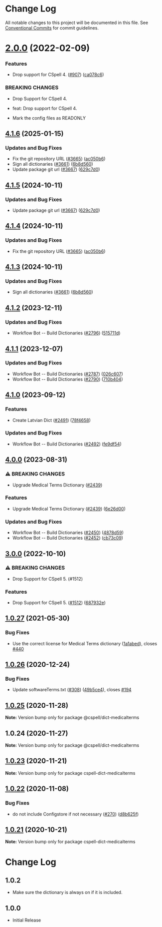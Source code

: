 # Change Log

All notable changes to this project will be documented in this file.
See [Conventional Commits](https://conventionalcommits.org) for commit guidelines.

# [2.0.0](https://github.com/streetsidesoftware/cspell-dicts/compare/@cspell/dict-medicalterms@1.0.27...@cspell/dict-medicalterms@2.0.0) (2022-02-09)


### Features

* Drop support for CSpell 4. ([#907](https://github.com/streetsidesoftware/cspell-dicts/issues/907)) ([ca078c6](https://github.com/streetsidesoftware/cspell-dicts/commit/ca078c6a2e188cc3cf6276db1ba7e007f0f06f27))


### BREAKING CHANGES

* Drop Support for CSpell 4.

* feat: Drop support for CSpell 4.
* Mark the config files as READONLY





## [4.1.6](https://github.com/holtskinner/cspell-dicts/compare/@cspell/dict-medicalterms-v4.1.5...@cspell/dict-medicalterms@4.1.6) (2025-01-15)


### Updates and Bug Fixes

* Fix the git repository URL ([#3665](https://github.com/holtskinner/cspell-dicts/issues/3665)) ([ac050b6](https://github.com/holtskinner/cspell-dicts/commit/ac050b697d57820109995e92fac5ccc32ced1723))
* Sign all dictionaries ([#3661](https://github.com/holtskinner/cspell-dicts/issues/3661)) ([6b8d560](https://github.com/holtskinner/cspell-dicts/commit/6b8d560cf51a593458ce42bca415859f872cfc97))
* Update package git url ([#3667](https://github.com/holtskinner/cspell-dicts/issues/3667)) ([629c7d0](https://github.com/holtskinner/cspell-dicts/commit/629c7d0a5e1bacad1d3874b1f8372edc3494ef97))

## [4.1.5](https://github.com/streetsidesoftware/cspell-dicts/compare/@cspell/dict-medicalterms@4.1.4...@cspell/dict-medicalterms@4.1.5) (2024-10-11)


### Updates and Bug Fixes

* Update package git url ([#3667](https://github.com/streetsidesoftware/cspell-dicts/issues/3667)) ([629c7d0](https://github.com/streetsidesoftware/cspell-dicts/commit/629c7d0a5e1bacad1d3874b1f8372edc3494ef97))

## [4.1.4](https://github.com/streetsidesoftware/cspell-dicts/compare/@cspell/dict-medicalterms@4.1.3...@cspell/dict-medicalterms@4.1.4) (2024-10-11)


### Updates and Bug Fixes

* Fix the git repository URL ([#3665](https://github.com/streetsidesoftware/cspell-dicts/issues/3665)) ([ac050b6](https://github.com/streetsidesoftware/cspell-dicts/commit/ac050b697d57820109995e92fac5ccc32ced1723))

## [4.1.3](https://github.com/streetsidesoftware/cspell-dicts/compare/@cspell/dict-medicalterms@4.1.2...@cspell/dict-medicalterms@4.1.3) (2024-10-11)


### Updates and Bug Fixes

* Sign all dictionaries ([#3661](https://github.com/streetsidesoftware/cspell-dicts/issues/3661)) ([6b8d560](https://github.com/streetsidesoftware/cspell-dicts/commit/6b8d560cf51a593458ce42bca415859f872cfc97))

## [4.1.2](https://github.com/streetsidesoftware/cspell-dicts/compare/@cspell/dict-medicalterms@4.1.1...@cspell/dict-medicalterms@4.1.2) (2023-12-11)


### Updates and Bug Fixes

* Workflow Bot -- Build Dictionaries ([#2796](https://github.com/streetsidesoftware/cspell-dicts/issues/2796)) ([515711d](https://github.com/streetsidesoftware/cspell-dicts/commit/515711d7dc8e9ae39f1e4e7aebe84af5cc19b4de))

## [4.1.1](https://github.com/streetsidesoftware/cspell-dicts/compare/@cspell/dict-medicalterms@4.1.0...@cspell/dict-medicalterms@4.1.1) (2023-12-07)


### Updates and Bug Fixes

* Workflow Bot -- Build Dictionaries ([#2787](https://github.com/streetsidesoftware/cspell-dicts/issues/2787)) ([026c607](https://github.com/streetsidesoftware/cspell-dicts/commit/026c60799049b2a886ac18e13e1e67cffbffbbd8))
* Workflow Bot -- Build Dictionaries ([#2790](https://github.com/streetsidesoftware/cspell-dicts/issues/2790)) ([710b404](https://github.com/streetsidesoftware/cspell-dicts/commit/710b40422ba2f31e24cb16924c898937ebe6b053))

## [4.1.0](https://github.com/streetsidesoftware/cspell-dicts/compare/@cspell/dict-medicalterms@4.0.0...@cspell/dict-medicalterms@4.1.0) (2023-09-12)


### Features

* Create Latvian Dict ([#2491](https://github.com/streetsidesoftware/cspell-dicts/issues/2491)) ([78f4658](https://github.com/streetsidesoftware/cspell-dicts/commit/78f4658014619fda4f71897a1a7604ebd5039474))


### Updates and Bug Fixes

* Workflow Bot -- Build Dictionaries ([#2492](https://github.com/streetsidesoftware/cspell-dicts/issues/2492)) ([fe9df54](https://github.com/streetsidesoftware/cspell-dicts/commit/fe9df5449e89b1f4b26d322508c60d47e5ae9868))

## [4.0.0](https://github.com/streetsidesoftware/cspell-dicts/compare/@cspell/dict-medicalterms@3.0.0...@cspell/dict-medicalterms@4.0.0) (2023-08-31)


### ⚠ BREAKING CHANGES

* Upgrade Medical Terms Dictionary ([#2439](https://github.com/streetsidesoftware/cspell-dicts/issues/2439))

### Features

* Upgrade Medical Terms Dictionary ([#2439](https://github.com/streetsidesoftware/cspell-dicts/issues/2439)) ([6e26d00](https://github.com/streetsidesoftware/cspell-dicts/commit/6e26d001f4795bf2c5da698aba3c71acb088aecf))


### Updates and Bug Fixes

* Workflow Bot -- Build Dictionaries ([#2450](https://github.com/streetsidesoftware/cspell-dicts/issues/2450)) ([4878d59](https://github.com/streetsidesoftware/cspell-dicts/commit/4878d59317ea7249886d2ef172c197e0c2d765ed))
* Workflow Bot -- Build Dictionaries ([#2452](https://github.com/streetsidesoftware/cspell-dicts/issues/2452)) ([cb73c09](https://github.com/streetsidesoftware/cspell-dicts/commit/cb73c09cf3a6a7f1edbc75ea0da6d441b972b6d7))

## [3.0.0](https://github.com/streetsidesoftware/cspell-dicts/compare/@cspell/dict-medicalterms@2.0.0...@cspell/dict-medicalterms@3.0.0) (2022-10-10)


### ⚠ BREAKING CHANGES

* Drop Support for CSpell 5. (#1512)

### Features

* Drop Support for CSpell 5. ([#1512](https://github.com/streetsidesoftware/cspell-dicts/issues/1512)) ([687932e](https://github.com/streetsidesoftware/cspell-dicts/commit/687932e187e4bce87d7904e3a2e53dd6de6ac372))

## [1.0.27](https://github.com/streetsidesoftware/cspell-dicts/compare/@cspell/dict-medicalterms@1.0.26...@cspell/dict-medicalterms@1.0.27) (2021-05-30)


### Bug Fixes

* Use the correct license for Medical Terms dictionary ([1a1abed](https://github.com/streetsidesoftware/cspell-dicts/commit/1a1abed2986b82252a942bae20e135b5966871f7)), closes [#440](https://github.com/streetsidesoftware/cspell-dicts/issues/440)





## [1.0.26](https://github.com/streetsidesoftware/cspell-dicts/compare/@cspell/dict-medicalterms@1.0.25...@cspell/dict-medicalterms@1.0.26) (2020-12-24)


### Bug Fixes

* Update softwareTerms.txt ([#308](https://github.com/streetsidesoftware/cspell-dicts/issues/308)) ([49b5ce4](https://github.com/streetsidesoftware/cspell-dicts/commit/49b5ce4a2436f3c99969d6425128d55f84c8a7fc)), closes [#194](https://github.com/streetsidesoftware/cspell-dicts/issues/194)





## [1.0.25](https://github.com/streetsidesoftware/cspell-dicts/compare/@cspell/dict-medicalterms@1.0.24...@cspell/dict-medicalterms@1.0.25) (2020-11-28)

**Note:** Version bump only for package @cspell/dict-medicalterms





## 1.0.24 (2020-11-27)

**Note:** Version bump only for package @cspell/dict-medicalterms





## [1.0.23](https://github.com/streetsidesoftware/cspell-dicts/compare/cspell-dict-medicalterms@1.0.22...cspell-dict-medicalterms@1.0.23) (2020-11-21)

**Note:** Version bump only for package cspell-dict-medicalterms

## [1.0.22](https://github.com/streetsidesoftware/cspell-dicts/compare/cspell-dict-medicalterms@1.0.21...cspell-dict-medicalterms@1.0.22) (2020-11-08)

### Bug Fixes

- do not include Configstore if not necessary ([#270](https://github.com/streetsidesoftware/cspell-dicts/issues/270)) ([d8b625f](https://github.com/streetsidesoftware/cspell-dicts/commit/d8b625f2f42d5cc6c4a9390216ac1e5037886e44))

## [1.0.21](https://github.com/streetsidesoftware/cspell-dicts/compare/cspell-dict-medicalterms@1.0.20...cspell-dict-medicalterms@1.0.21) (2020-10-21)

**Note:** Version bump only for package cspell-dict-medicalterms

# Change Log

## 1.0.2

- Make sure the dictionary is always on if it is included.

## 1.0.0

- Initial Release

<!---
cspell:ignore medicalterms
--->
